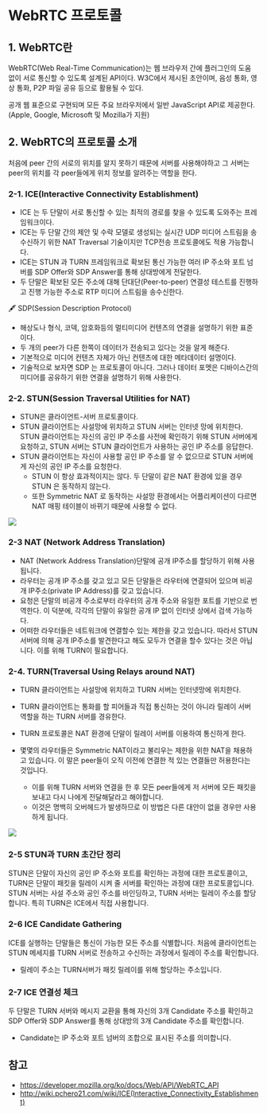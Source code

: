 # WebRTC 프로토콜 

## 1. WebRTC란
WebRTC(Web Real-Time Communication)는 웹 브라우저 간에 플러그인의 도움 없이 서로 통신할 수 있도록 설계된 API이다. W3C에서 제시된 초안이며, 음성 통화, 영상 통화, P2P 파일 공유 등으로 활용될 수 있다.

공개 웹 표준으로 구현되며 모든 주요 브라우저에서 일반 JavaScript API로 제공한다. (Apple, Google, Microsoft 및 Mozilla가 지원)

## 2. WebRTC의 프로토콜 소개
처음에 peer 간의 서로의 위치를 알지 못하기 때문에 서버를 사용해야하고 그 서버는 peer의 위치를 각 peer들에게 위치 정보를 알려주는 역할을 한다.

### 2-1. ICE(Interactive Connectivity Establishment)
- ICE 는 두 단말이 서로 통신할 수 있는 최적의 경로를 찾을 수 있도록 도와주는 프레임워크이다.
- ICE는 두 단말 간의 제안 및 수락 모델로 생성되는 실시간 UDP 미디어 스트림을 송수신하기 위한 NAT Traversal 기술이지만 TCP전송 프로토콜에도 적용 가능합니다.
-  ICE는 STUN 과 TURN 프레임워크로 확보된 통신 가능한 여러 IP 주소와 포트 넘버를 SDP Offer와 SDP Answer를 통해 상대방에게 전달한다.
-  두 단말은 확보된 모든 주소에 대해 단대단(Peer-to-peer) 연결성 테스트를 진행하고 진행 가능한 주소로 RTP 미디어 스트림을 송수신한다.

🖋 SDP(Session Description Protocol)
- 해상도나 형식, 코덱, 암호화등의 멀티미디어 컨텐츠의 연결을 설명하기 위한 표준이다.
- 두 개의 peer가 다른 한쪽이 데이터가 전송되고 있다는 것을 알게 해준다.
- 기본적으로 미디어 컨텐츠 자체가 아닌 컨텐츠에 대한 메타데이터 설명이다.
- 기술적으로 보자면 SDP 는 프로토콜이 아니다. 그러나 데이터 포멧은 디바이스간의 미디어를 공유하기 위한 연결을 설명하기 위해 사용한다.
### 2-2. STUN(Session Traversal Utilities for NAT)

- STUN은 클라이언트-서버 프로토콜이다. 
- STUN 클라이언트는 사설망에 위치하고 STUN 서버는 인터넷 망에 위치한다. STUN 클라이언트는 자신의 공인 IP 주소를 사전에 확인하기 위해 STUN 서버에게 요청하고, STUN 서버는 STUN 클라이언트가 사용하는 공인 IP 주소를 응답한다.
- STUN 클라이언트는 자신이 사용할 공인 IP 주소를 알 수 없으므로 STUN 서버에게 자신의 공인 IP 주소를 요청한다.
  - STUN 이 항상 효과적이지는 않다. 두 단말이 같은 NAT 환경에 있을 경우 STUN 은 동작하지 않는다. 
  - 또한 Symmetric NAT 로 동작하는 사설망 환경에서는 어플리케이션이 다르면 NAT 매핑 테이블이 바뀌기 때문에 사용할 수 없다. 

![](https://mdn.mozillademos.org/files/6115/webrtc-stun.png)

### 2-3 NAT (Network Address Translation)
- NAT (Network Address Translation)단말에 공개 IP주소를 할당하기 위해 사용됩니다. 
- 라우터는 공개 IP 주소를 갖고 있고 모든 단말들은 라우터에 연결되어 있으며 비공개 IP주소(private IP Address)를 갖고 있습니다. 
- 요청은 단말의 비공개 주소로부터 라우터의 공개 주소와 유일한 포트를 기반으로 번역한다. 이 덕분에, 각각의 단말이 유일한 공개 IP 없이 인터넷 상에서 검색 가능하다.
- 어떠한 라우터들은 네트워크에 연결할수 있는 제한을 갖고 있습니다. 따라서 STUN서버에 의해 공개 IP주소를 발견한다고 해도 모두가 연결을 할수 있다는 것은 아닙니다. 이를 위해 TURN이 필요합니다.


### 2-4. TURN(Traversal Using Relays around NAT)
- TURN 클라이언트는 사설망에 위치하고 TURN 서버는 인터넷망에 위치한다. 
- TURN 클라이언트는 통화를 할 피어들과 직접 통신하는 것이 아니라 릴레이 서버 역할을 하는 TURN 서버를 경유한다.
- TURN 프로토콜은 NAT 환경에 단말이 릴레이 서버를 이용하여 통신하게 한다.

- 몇몇의 라우터들은 Symmetric NAT이라고 불리우는 제한을 위한 NAT을 채용하고 있습니다. 이 말은 peer들이 오직 이전에 연결한 적 있는 연결들만 허용한다는 것입니다. 
  - 이를 위해 TURN 서버와 연결을 한 후 모든 peer들에게 저 서버에 모든 패킷을 보내고 다시 나에게 전달해달라고 해야합니다. 
  - 이것은 명백히 오버헤드가 발생하므로 이 방법은 다른 대안이 없을 경우만 사용하게 됩니다.
  
![](https://mdn.mozillademos.org/files/6117/webrtc-turn.png)


### 2-5 STUN과 TURN 초간단 정리
STUN은 단말이 자신의 공인 IP 주소와 포트를 확인하는 과정에 대한 프로토콜이고, TURN은 단말이 패킷을 릴레이 시켜 줄 서버를 확인하는 과정에 대한 프로토콜입니다. STUN 서버는 사설 주소와 공인 주소를 바인딩하고, TURN 서버는 릴레이 주소를 할당합니다. 특히 TURN은 ICE에서 직접 사용합니다.

### 2-6 ICE Candidate Gathering
ICE를 실행하는 단말들은 통신이 가능한 모든 주소를 식별합니다. 처음에 클라이언트는 STUN 메세지를 TURN 서버로 전송하고 수신하는 과정에서 릴레이 주소를 확인합니다.
- 릴레이 주소는 TURN서버가 패킷 릴레이를 위해 할당하는 주소입니다.

### 2-7 ICE 연결성 체크
두 단말은 TURN 서버와 메시지 교환을 통해 자신의 3개 Candidate 주소를 확인하고 SDP Offer와 SDP Answer를 통해 상대방의 3개 Candidate 주소를 확인합니다.
- Candidate는 IP 주소와 포트 넘버의 조합으로 표시된 주소를 의미합니다.


## 참고
- https://developer.mozilla.org/ko/docs/Web/API/WebRTC_API
- http://wiki.pchero21.com/wiki/ICE(Interactive_Connectivity_Establishment)